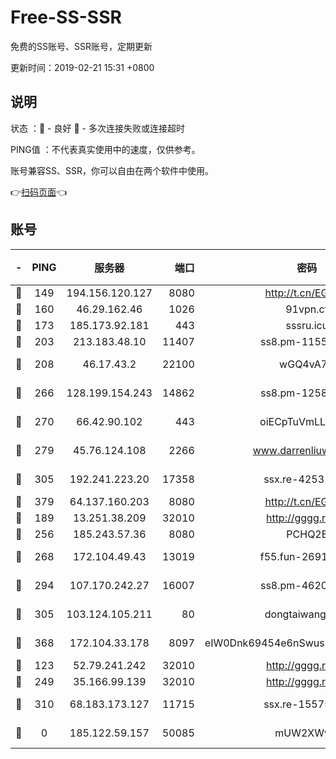 # Free-SS-SSR

免费的SS账号、SSR账号，定期更新

更新时间：2019-02-21 15:31 +0800

## 说明

状态     ：🙂 - 良好 🙁 - 多次连接失败或连接超时

PING值   ：不代表真实使用中的速度，仅供参考。

账号兼容SS、SSR，你可以自由在两个软件中使用。

👉[扫码页面](https://liesauer.github.io/free-ss-ssr.github.io/)👈

## 账号

|-|PING|服务器|端口|密码|加密方式|区域|
|:----:|:----:|:-----:|-----:|:----:|:----:|:----:|
|🙂|149|194.156.120.127|8080|http://t.cn/EGJIyrl|rc4-md5|RU|
|🙂|160|46.29.162.46|1026|91vpn.cf|rc4-md5|RU|
|🙂|173|185.173.92.181|443|sssru.icu|rc4-md5|RU|
|🙂|203|213.183.48.10|11407|ss8.pm-11550642|rc4-md5|RU|
|🙂|208|46.17.43.2|22100|wGQ4vA7D|aes-256-gcm|RU|
|🙂|266|128.199.154.243|14862|ss8.pm-12583893|aes-256-cfb|SG|
|🙂|270|66.42.90.102|443|oiECpTuVmLLxk4Ts|aes-256-cfb|US|
|🙂|279|45.76.124.108|2266|www.darrenliuwei.com|aes-256-cfb|AU|
|🙂|305|192.241.223.20|17358|ssx.re-42531129|aes-256-cfb|US|
|🙂|379|64.137.160.203|8080|http://t.cn/EGJIyrl|rc4-md5|CA|
|🙂|189|13.251.38.209|32010|http://gggg.rocks|chacha20|SG|
|🙂|256|185.243.57.36|8080|PCHQ2E|rc4-md5|US|
|🙂|268|172.104.49.43|13019|f55.fun-26915398|aes-256-cfb|SG|
|🙂|294|107.170.242.27|16007|ss8.pm-46207230|aes-256-cfb|US|
|🙂|305|103.124.105.211|80|dongtaiwang.com|aes-256-cfb|US|
|🙂|368|172.104.33.178|8097|eIW0Dnk69454e6nSwuspv9DmS201tQ0D|aes-256-cfb|SG|
|🙁|123|52.79.241.242|32010|http://gggg.rocks|chacha20|KR|
|🙁|249|35.166.99.139|32010|http://gggg.rocks|chacha20|US|
|🙁|310|68.183.173.127|11715|ssx.re-15575310|aes-256-cfb|US|
|🙁|0|185.122.59.157|50085|mUW2XWw8|aes-256-cfb|GB|
